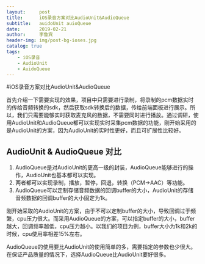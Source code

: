 ```yaml
---
layout:     post
title:      iOS录音方案对比AudioUnit&AudioQueue
subtitle:   auidoUnit auioQueue
date:       2019-02-21
author:     李鲁宾
header-img: img/post-bg-ioses.jpg
catalog: true
tags:
    - iOS录音
    - AudioUnit
    - AuidoQueue
---
```


#iOS录音方案对比AudioUnit&AudioQueue

首先介绍一下需要实现的效果，项目中只需要进行录制，将录制的pcm数据实时的传给音频转换的sdk，然后获取sdk转换后的数据，传给前端面板进行展示。所以，我们只需要能够实时获取麦克风的数据，不需要同时进行播放。通过调研，使用AudioUnit和AudioQueue都可以实现实时采集pcm数据的功能，刚开始采用的是AudioUnit的方案，因为AudioUnit的实时性更好，而且可扩展性比较好。
## AudioUnit & AudioQueue 对比

1. AudioQueue是对AudioUnit的更高一级的封装，AudioQueue能够进行的操作，AudioUnit也基本都可以实现。
2. 两者都可以实现录制，播放，暂停，回退，转换（PCM->AAC）等功能。
3. AudioQueue可以定制存储音频数据的回调buffer的大小，AudioUnit的存储音频数据的回调buffer的大小固定为1k。

刚开始采取的AudioUnit的方案，由于不可以定制buffer的大小，导致回调过于频繁，cpu压力很大。而采用AudioQueue的方案，可以指定buffer的大小，buffer越大，回调频率越低，cpu压力越小。以我们的项目为例，buffer大小为1k和2k的时候，cpu使用率相差15%左右。

AudioQueue的使用要比AudioUnit的使用简单的多，需要指定的参数也少很大。在保证产品质量的情况下，选择AudioQueue比AudioUnit要好很多。


